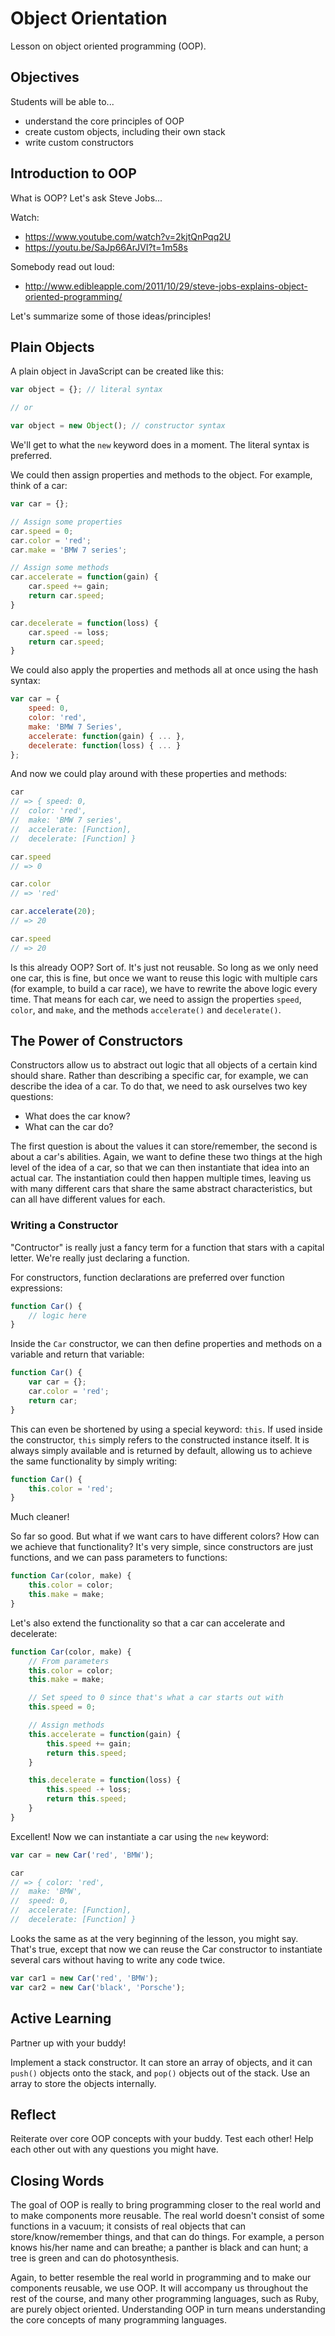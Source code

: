 # Object Orientation
Lesson on object oriented programming (OOP).

## Objectives
Students will be able to...

- understand the core principles of OOP
- create custom objects, including their own stack
- write custom constructors

## Introduction to OOP
What is OOP? Let's ask Steve Jobs...

Watch:

- https://www.youtube.com/watch?v=2kjtQnPqq2U
- https://youtu.be/SaJp66ArJVI?t=1m58s

Somebody read out loud:

- http://www.edibleapple.com/2011/10/29/steve-jobs-explains-object-oriented-programming/

Let's summarize some of those ideas/principles!

## Plain Objects
A plain object in JavaScript can be created like this:

```javascript
var object = {}; // literal syntax

// or

var object = new Object(); // constructor syntax
```

We'll get to what the `new` keyword does in a moment. The literal syntax is preferred.

We could then assign properties and methods to the object. For example, think of a car:

```javascript
var car = {};

// Assign some properties
car.speed = 0;
car.color = 'red';
car.make = 'BMW 7 series';

// Assign some methods
car.accelerate = function(gain) {
	car.speed += gain;
	return car.speed;
}

car.decelerate = function(loss) {
	car.speed -= loss;
	return car.speed;
}
```

We could also apply the properties and methods all at once using the hash syntax:

```javascript
var car = {
	speed: 0,
	color: 'red',
	make: 'BMW 7 Series',
	accelerate: function(gain) { ... },
	decelerate: function(loss) { ... }
};
```

And now we could play around with these properties and methods:

```javascript
car
// => { speed: 0,
//  color: 'red',
//  make: 'BMW 7 series',
//  accelerate: [Function],
//  decelerate: [Function] }

car.speed
// => 0

car.color
// => 'red'

car.accelerate(20);
// => 20

car.speed
// => 20
```

Is this already OOP? Sort of. It's just not reusable. So long as we only need one car, this is fine, but once we want to reuse this logic with multiple cars (for example, to build a car race), we have to rewrite the above logic every time. That means for each car, we need to assign the properties `speed`, `color`, and `make`, and the methods `accelerate()` and `decelerate()`.

## The Power of Constructors
Constructors allow us to abstract out logic that all objects of a certain kind should share. Rather than describing a specific car, for example, we can describe the idea of a car. To do that, we need to ask ourselves two key questions:

- What does the car know?
- What can the car do?

The first question is about the values it can store/remember, the second is about a car's abilities. Again, we want to define these two things at the high level of the idea of a car, so that we can then instantiate that idea into an actual car. The instantiation could then happen multiple times, leaving us with many different cars that share the same abstract characteristics, but can all have different values for each.

### Writing a Constructor
"Contructor" is really just a fancy term for a function that stars with a capital letter. We're really just declaring a function.

For constructors, function declarations are preferred over function expressions:

```javascript
function Car() {
	// logic here
}
```

Inside the `Car` constructor, we can then define properties and methods on a variable and return that variable:

```javascript
function Car() {
	var car = {};
	car.color = 'red';
	return car;
}
```

This can even be shortened by using a special keyword: `this`. If used inside the constructor, `this` simply refers to the constructed instance itself. It is always simply available and is returned by default, allowing us to achieve the same functionality by simply writing:

```javascript
function Car() {
	this.color = 'red';
}
```

Much cleaner!

So far so good. But what if we want cars to have different colors? How can we achieve that functionality? It's very simple, since constructors are just functions, and we can pass parameters to functions:

```javascript
function Car(color, make) {
	this.color = color;
	this.make = make;
}
```

Let's also extend the functionality so that a car can accelerate and decelerate:

```javascript
function Car(color, make) {
	// From parameters
	this.color = color;
	this.make = make;

	// Set speed to 0 since that's what a car starts out with
	this.speed = 0;

	// Assign methods
	this.accelerate = function(gain) {
		this.speed += gain;
		return this.speed;
	}

	this.decelerate = function(loss) {
		this.speed -+ loss;
		return this.speed;
	}
}
```

Excellent! Now we can instantiate a car using the `new` keyword:

```javascript
var car = new Car('red', 'BMW');

car
// => { color: 'red',
//  make: 'BMW',
//  speed: 0,
//  accelerate: [Function],
//  decelerate: [Function] }
```

Looks the same as at the very beginning of the lesson, you might say. That's true, except that now we can reuse the Car constructor to instantiate several cars without having to write any code twice.

```javascript
var car1 = new Car('red', 'BMW');
var car2 = new Car('black', 'Porsche');
```

## Active Learning
Partner up with your buddy!

Implement a stack constructor. It can store an array of objects, and it can `push()` objects onto the stack, and `pop()` objects out of the stack. Use an array to store the objects internally.

## Reflect
Reiterate over core OOP concepts with your buddy. Test each other! Help each other out with any questions you might have.

## Closing Words
The goal of OOP is really to bring programming closer to the real world and to make components more reusable. The real world doesn't consist of some functions in a vacuum; it consists of real objects that can store/know/remember things, and that can do things. For example, a person knows his/her name and can breathe; a panther is black and can hunt; a tree is green and can do photosynthesis.

Again, to better resemble the real world in programming and to make our components reusable, we use OOP. It will accompany us throughout the rest of the course, and many other programming languages, such as Ruby, are purely object oriented. Understanding OOP in turn means understanding the core concepts of many programming languages.
